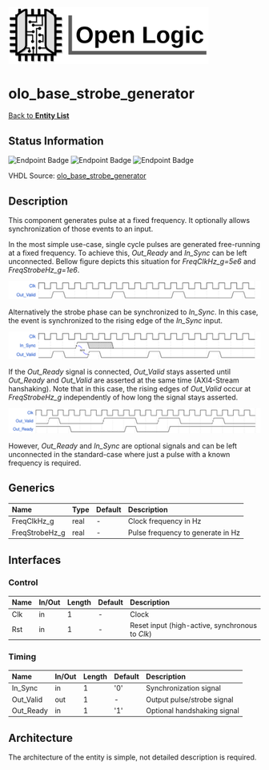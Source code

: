 <img src="../Logo.png" alt="Logo" width="400">

# olo_base_strobe_generator

[Back to **Entity List**](../EntityList.md)

## Status Information

![Endpoint Badge](https://img.shields.io/endpoint?url=https://storage.googleapis.com/open-logic-badges/coverage/olo_base_strobe_generator.json?cacheSeconds=0) ![Endpoint Badge](https://img.shields.io/endpoint?url=https://storage.googleapis.com/open-logic-badges/branches/olo_base_strobe_generator.json?cacheSeconds=0) ![Endpoint Badge](https://img.shields.io/endpoint?url=https://storage.googleapis.com/open-logic-badges/issues/olo_base_strobe_generator.json?cacheSeconds=0)

VHDL Source: [olo_base_strobe_generator](../../src/base/vhdl/olo_base_strobe_generator.vhd)

## Description

This component generates pulse at a fixed frequency. It optionally allows synchronization of those events to an input.

In the most simple use-case, single cycle pulses are generated free-running at a fixed frequency. To achieve this, *Out_Ready* and *In_Sync* can be left unconnected. Bellow figure depicts this situation for *FreqClkHz_g=5e6* and *FreqStrobeHz_g=1e6*.

![simple-operation](./misc/olo_base_strobe_generator_simple.svg)

Alternatively the strobe phase can be synchronized to *In_Sync*. In this case, the event is synchronized to the rising edge of the *In_Sync* input.

![simple-operation](./misc/olo_base_strobe_generator_sync.svg)

If the *Out_Ready* signal is connected, *Out_Valid* stays asserted until *Out_Ready* and *Out_Valid* are asserted at the same time (AXI4-Stream hanshaking). Note that in this case, the rising edges of *Out_Valid* occur at *FreqStrobeHz_g* independently of how long the signal stays asserted.

![simple-operation](./misc/olo_base_strobe_generator_ready.svg)

However, *Out_Ready* and *In_Sync* are optional signals and can be left unconnected in the standard-case where just a pulse with a known frequency is required.

## Generics

| Name           | Type | Default | Description                       |
| :------------- | :--- | ------- | :-------------------------------- |
| FreqClkHz_g    | real | -       | Clock frequency in Hz             |
| FreqStrobeHz_g | real | -       | Pulse frequency to generate in Hz |

## Interfaces

### Control

| Name | In/Out | Length | Default | Description                                     |
| :--- | :----- | :----- | ------- | :---------------------------------------------- |
| Clk  | in     | 1      | -       | Clock                                           |
| Rst  | in     | 1      | -       | Reset input (high-active, synchronous to *Clk*) |

### Timing

| Name      | In/Out | Length | Default | Description                 |
| :-------- | :----- | :----- | ------- | :-------------------------- |
| In_Sync   | in     | 1      | '0'     | Synchronization signal      |
| Out_Valid | out    | 1      | -       | Output pulse/strobe signal  |
| Out_Ready | in     | 1      | '1'     | Optional handshaking signal |

## Architecture

The architecture of the entity is simple, not detailed description is required.

